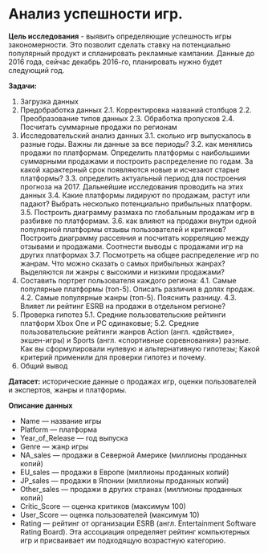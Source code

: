 # Анализ успешности игр. 

**Цель исследования** - выявить определяющие успешность игры закономерности. Это позволит сделать ставку на потенциально популярный продукт и спланировать рекламные кампании. Данные до 2016 года, сейчас декабрь 2016-го, планировать нужно будет следующий год.

**Задачи:**
1. Загрузка данных
2. Предобработка данных
        2.1. Корректировка названий столбцов
        2.2. Преобразование типов данных
        2.3. Обработка пропусков
        2.4. Посчитать суммарные продажи по регионам
3. Исследовательский анализ данных
        3.1. сколько игр выпускалось в разные годы. Важны ли данные за все периоды?
        3.2. как менялись продажи по платформам. Определить платформы с наибольшими суммарными продажами и построить распределение по годам. За какой характерный срок появляются новые и исчезают старые платформы?
        3.3. определить актуальный период для построения прогноза на 2017. Дальнейшие исследования проводить на этих данных
        3.4. Какие платформы лидируют по продажам, растут или падают? Выбрать несколько потенциально прибыльных платформ.
        3.5. Построить диаграмму размаха по глобальным продажам игр в разбивке по платформам.
        3.6. как влияют на продажи внутри одной популярной платформы отзывы пользователей и критиков? Построить диаграмму рассеяния и посчитать корреляцию между отзывами и продажами. Соотнести выводы с продажами игр на других платформах
        3.7. Посмотреть на общее распределение игр по жанрам. Что можно сказать о самых прибыльных жанрах? Выделяются ли жанры с высокими и низкими продажами?
4. Составить портрет пользователя каждого региона:
        4.1. Самые популярные платформы (топ-5). Описать различия в долях продаж.
        4.2. Самые популярные жанры (топ-5). Пояснить разницу.
        4.3. Влияет ли рейтинг ESRB на продажи в отдельном регионе?
5. Проверка гипотез
        5.1. Средние пользовательские рейтинги платформ Xbox One и PC одинаковые;
        5.2. Средние пользовательские рейтинги жанров Action (англ. «действие», экшен-игры) и Sports (англ. «спортивные соревнования») разные.
        Как вы сформулировали нулевую и альтернативную гипотезы;
        Какой критерий применили для проверки гипотез и почему.
6. Общий вывод

**Датасет:** исторические данные о продажах игр, оценки пользователей и экспертов, жанры и платформы.

**Описание данных**  
- Name — название игры
- Platform — платформа
- Year_of_Release — год выпуска
- Genre — жанр игры
- NA_sales — продажи в Северной Америке (миллионы проданных копий)
- EU_sales — продажи в Европе (миллионы проданных копий)
- JP_sales — продажи в Японии (миллионы проданных копий)
- Other_sales — продажи в других странах (миллионы проданных копий)
- Critic_Score — оценка критиков (максимум 100)
- User_Score — оценка пользователей (максимум 10)
- Rating — рейтинг от организации ESRB (англ. Entertainment Software Rating Board). Эта ассоциация определяет рейтинг компьютерных игр и присваивает им подходящую возрастную категорию.
